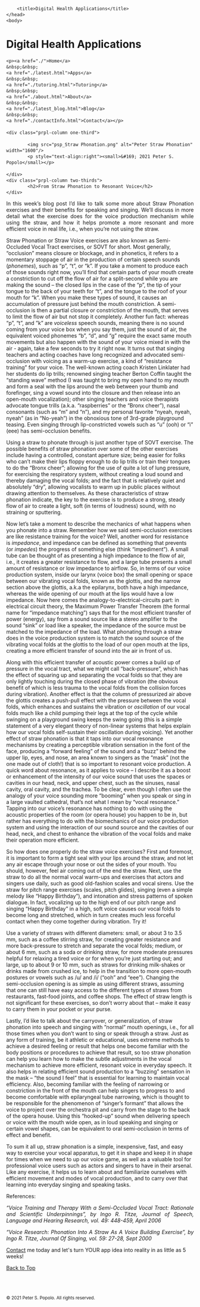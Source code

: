 
<html>
	<head>
		<meta charset="UTF-8" />
		<meta name="viewport" content="width=device-width, initial-scale=1, maximum-scale=1, user-scalable=no" />
		<meta http-equiv="X-UA-Compatible" content="IE=edge" />


		<title>Digital Health Applications</title>
	</head>
	<body>
	
<div class="prpl-row">
	<div class="prpl-column two-thirds">
			<h1>Digital Health Applications</h1>
	</div>
	
	<p><a href="./">Home</a>
	&nbsp;&nbsp;
	<a href="./latest.html">Apps</a>
	&nbsp;&nbsp;
	<a href="./tutoring.html">Tutoring</a>
	&nbsp;&nbsp;
	<a href="./about.html">About</a>
	&nbsp;&nbsp;
	<a href="./latest_blog.html">Blog</a>
	&nbsp;&nbsp;
	<a href="./contactInfo.html">Contact</a></p>
	
	<div class="prpl-column one-third">

			<img src="psp_Straw Phonation.png" alt="Peter Straw Phonation" width="1600"/>
			<p style="text-align:right"><small>&#169; 2021 Peter S. Popolo</small></p>

	</div>
	<div class="prpl-column two-thirds">
			<h2>From Straw Phonation to Resonant Voice</h2>
	</div>
</div>

<div class="prpl-row">

<p style="text-align:justify">
In this week’s blog post I’d like to talk some more about Straw Phonation exercises and their benefits for speaking and singing. We’ll discuss in more detail what the exercise does for the voice production mechanism while using the straw, and how it helps promote a more resonant and more efficient voice in real life, i.e., when you’re not using the straw.

</p>
<p style="text-align:justify">

Straw Phonation or Straw Voice exercises are also known as Semi-Occluded Vocal Tract exercises, or SOVT for short. Most generally, “occlusion” means closure or blockage, and in phonetics, it refers to a momentary stoppage of air in the production of certain speech sounds (<i>phonemes</i>), such as “p”, “t”, or “k”. If you take a moment to produce each of those sounds right now, you’ll find that certain parts of your mouth create a constriction to cut off the flow of air for a split-second while you are making the sound – the closed lips in the case of the “p”, the tip of your tongue to the back of your teeth for “t”, and the tongue to the roof of your mouth for “k”. When you make these types of sound, it causes an accumulation of pressure just behind the mouth constriction. A semi-occlusion is then a partial closure or constriction of the mouth, that serves to limit the flow of air but not stop it completely. Another fun fact: whereas “p”, “t”, and ”k” are <i>voiceless</i> speech sounds, meaning there is no sound coming from your voice box when you say them, just the sound of air, the equivalent voiced phonemes “b”, “d”, and “g” require the exact same mouth movements but also happen with the sound of your voice mixed in with the air - again, take a few seconds to try it right now. It turns out that singing teachers and acting coaches have long recognized and advocated semi-occlusion with voicing as a warm-up exercise, a kind of “resistance training” for your voice. The well-known acting coach Kristen Linklater had her students do lip trills; renowned singing teacher Berton Coffin taught the “standing wave” method (I was taught to bring my open hand to my mouth and form a seal with the lips around the web between your thumb and forefinger, sing a vowel sound into the closure and then release into an open-mouth vocalization); other singing teachers and voice therapists advocate tongue trills (a.k.a. “raspberries” or the “Bronx cheer”), nasal consonants (such as “m” and “n”), and my personal favorite “nyeah, nyeah, nyeah” (as in “No-yeah”) in the obnoxious tone of 3rd-grade playground teasing. Even singing through lip-constricted vowels such as “u” (ooh) or “i” (eee) has semi-occlusion benefits.

</p>
<p style="text-align:justify">


Using a straw to phonate through is just another type of SOVT exercise. The possible benefits of straw phonation over some of the other exercises include having a controlled, constant aperture size; being easier for folks who can’t make their lips floppy enough to do lip trills or train their tongues to do the “Bronx cheer”; allowing for the use of quite a lot of lung pressure, for exercising the respiratory system, without creating a loud sound and thereby damaging the vocal folds; and the fact that is relatively quiet and absolutely “dry”, allowing vocalists to warm up in public places without drawing attention to themselves. As these characteristics of straw phonation indicate, the key to the exercise is to produce a strong, steady flow of air to create a light, soft (in terms of loudness) sound, with no straining or sputtering.

</p>
<p style="text-align:justify">


Now let’s take a moment to describe the mechanics of what happens when you phonate into a straw. Remember how we said semi-occlusion exercises are like resistance training for the voice? Well, another word for resistance is <i>impedance</i>, and impedance can be defined as something that prevents (or <i>impedes</i>) the progress of something else (think “impediment”). A small tube can be thought of as presenting a high impedance to the flow of air, i.e., it creates a greater resistance to flow, and a large tube presents a small amount of resistance or low impedance to airflow. So, in terms of our voice production system, inside our larynx (voice box) the small opening or space between our vibrating vocal folds, known as the glottis, and the narrow section above the glottis, a.k.a the epilarynx, both have a high impedance, whereas the wide opening of our mouth at the lips would have a low impedance. Now here comes the analogy-to-electrical-circuits part: in electrical circuit theory, the Maximum Power Transfer Theorem (the formal name for “impedance matching”) says that for the most efficient transfer of power (energy), say from a sound source like a stereo amplifier to the sound “sink” or load like a speaker, the impedance of the source must be matched to the impedance of the load. What phonating through a straw does in the voice production system is to match the sound source of the vibrating vocal folds at the glottis to the load of our open mouth at the lips, creating a more efficient transfer of sound into the air in front of us.

</p>
<p style="text-align:justify">


Along with this efficient transfer of acoustic power comes a build up of pressure in the vocal tract, what we might call “back-pressure”, which has the effect of squaring up and separating the vocal folds so that they are only lightly touching during the closed phase of vibration (the obvious benefit of which is less trauma to the vocal folds from the collision forces during vibration). Another effect is that the column of pressurized air above the glottis creates a push-pull effect with the pressure between the vocal folds, which enhances and sustains the vibration or <i>oscillation</i> of our vocal folds much like a child pumping their legs at the top of the cycle while swinging on a playground swing keeps the swing going (this is a simple statement of a very elegant theory of non-linear systems that helps explain how our vocal folds self-sustain their oscillation during voicing). Yet another effect of straw phonation is that it taps into our vocal resonance mechanisms by creating a perceptible vibration sensation in the font of the face, producing a “forward feeling” of the sound and a “buzz” behind the upper lip, eyes, and nose, an area known to singers as the “mask” (not the one made out of cloth!) that is so important to resonant voice production. A quick word about resonance, as it applies to voice – I describe it as a boost or enhancement of the intensity of our voice sound that uses the spaces or cavities in our head, neck, and upper chest, such as the sinuses, nasal cavity, oral cavity, and the trachea. To be clear, even though I often use the analogy of your voice sounding more “booming” when you speak or sing in a large vaulted cathedral, that’s not what I mean by “vocal resonance.” Tapping into our voice’s resonance has nothing to do with using the acoustic properties of the room (or opera house) you happen to be in, but rather has everything to do with the biomechanics of our voice production system and using the interaction of our sound source and the cavities of our head, neck, and chest to enhance the vibration of the vocal folds and make their operation more efficient.

</p>
<p style="text-align:justify">


So how does one properly do the straw voice exercises? First and foremost, it is important to form a tight seal with your lips around the straw, and not let any air escape through your nose or out the sides of your mouth. You should, however, feel air coming out of the end the straw. Next, use the straw to do all the normal vocal warm-ups and exercises that actors and singers use daily, such as good old-fashion scales and vocal sirens. Use the straw for pitch range exercises (scales, pitch glides), singing (even a simple melody like “Happy Birthday”), and intonation and stress patterns of spoken dialogue. In fact, vocalizing up to the high end of our pitch range and singing “Happy Birthday” in a high, soft voice causes our vocal folds to become long and stretched, which in turn creates much less forceful contact when they come together during vibration. Try it!

</p>
<p style="text-align:justify">


Use a variety of straws with different diameters: small, or about 3 to 3.5 mm, such as a coffee stirring straw, for creating greater resistance and more back-pressure to stretch and separate the vocal folds; medium, or about 6 mm, such as a soda or drinking straw, for more moderate pressures helpful for relaxing a tired voice or for when you’re just starting out; and large, up to about 9 or 10 mm, such as straws for drinking milk-shakes or drinks made from crushed ice, to help in the transition to more open-mouth postures or vowels such as /u/ and /i/ (“ooh” and “eee”). Changing the semi-occlusion opening is as simple as using different straws, assuming that one can still have easy access to the different types of straws from restaurants, fast-food joints, and coffee shops. The effect of straw length is not significant for these exercises, so don’t worry about that – make it easy to carry them in your pocket or your purse.

</p>
<p style="text-align:justify">


Lastly, I’d like to talk about the carryover, or generalization, of straw phonation into speech and singing with ”normal” mouth openings, i.e., for all those times when you don’t want to sing or speak through a straw. Just as any form of training, be it athletic or educational, uses extreme methods to achieve a desired feeling or result that helps one become familiar with the body positions or procedures to achieve that result, so too straw phonation can help you learn how to make the subtle adjustments in the vocal mechanism to achieve more efficient, resonant voice in everyday speech. It also helps in relating efficient sound production to a “buzzing” sensation in the mask – “the sound I feel” that is essential for learning to maintain vocal efficiency. Also, becoming familiar with the feeling of narrowing or constriction in the front of the mouth can help singers to progress to and become comfortable with epilaryngeal tube narrowing, which is thought to be responsible for the phenomenon of “singer’s formant” that allows the voice to project over the orchestra pit and carry from the stage to the back of the opera house. Using this “hooked-up” sound when delivering speech or voice with the mouth wide open, as in loud speaking and singing or certain vowel shapes, can be  equivalent to oral semi-occlusion in terms of effect and benefit.

</p>
<p style="text-align:justify">


To sum it all up, straw phonation is a simple, inexpensive, fast, and easy way to exercise your vocal apparatus, to get it in shape and keep it in shape for times when we need to up our voice game, as well as a valuable tool for professional voice users such as actors and singers to have in their arsenal. Like any exercise, it helps us to learn about and familiarize ourselves with efficient movement and modes of vocal production, and to carry over that learning into everyday singing and speaking tasks.

</p>

<p style="text-align:justify">References:</p>

<p style="text-align:justify"><i>“Voice Training and Therapy With a Semi-Occluded Vocal Tract: Rationale and Scientific Underpinnings”, by Ingo R. Titze, Journal of Speech, Language and Hearing Research, vol. 49: 448-459, April 2006</i></p>

<p style="text-align:justify"><i>“Voice Research: Phonation Into A Straw As A Voice Building Exercise”, by Ingo R. Titze, Journal Of Singing, vol. 59: 27-28, Sept 2000</i></p>


<p><a href="mailto:peterpopolo@gmail.com?subject=Contact">Contact</a> me today and let's turn YOUR app idea into reality in as little as 5 weeks!</p>

<a href="./blog_9.html">Back to Top</a>

<br><br><p><small>&#169; 2021 Peter S. Popolo. All rights reserved.</small></p>







